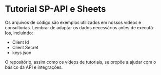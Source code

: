 # Tutorial SP-API e Sheets

Os arquivos de código são exemplos utilizados em nossos vídeos e consultorias. Lembrar de adaptar os dados necessários antes de executá-los, incluindo:

- Client Id
- Client Secret
- keys.json

O repositório, assim como os vídeos de tutoriais, se propõe a ajudar com o básico da API e integrações.
